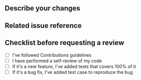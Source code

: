 ## Describe your changes

## Related issue reference

## Checklist before requesting a review

- [ ] I've followed Contributions guidelines
- [ ] I have performed a self-review of my code
- [ ] If it's a new feature, I've added tests that covers 100% of it
- [ ] If it's a bug fix, I've added test case to reproduce the bug
